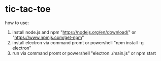 ﻿# tic-tac-toe
how to use:
1. install node.js and npm "https://nodejs.org/en/download/" or "https://www.npmjs.com/get-npm"
2. install electron via command promt or powershell "npm install -g electron"
3. run via command promt or powershell "electron ./main.js" or npm start
